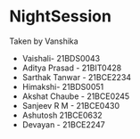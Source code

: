 # NightSession

Taken by Vanshika

- Vaishali- 21BDS0043
- Aditya Prasad - 21BIT0428
- Sarthak Tanwar - 21BCE2234
- Himakshi- 21BDS0051
- Akshat Chaube - 21BCE0245
- Sanjeev R M - 21BCE0430
- Ashutosh 21BCE0632
- Devayan - 21BCE2247
